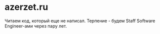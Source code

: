 # azerzet.ru

Читаем код, который еще не написал. 
Терпение - будем Staff Software Engineer-ами через пару лет.
